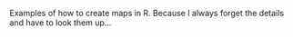 Examples of how to create maps in R. Because I always forget the details and have to look them up...
